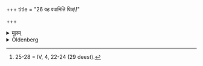 +++
title = "26 वह वपामिति पित्र्\\!"

+++

<details><summary>मूलम्</summary>

वह वपामिति पित्र्\! ये वपाहोमः २६
</details>

<details><summary>Oldenberg</summary>

25 [^fn_1035]. At a sacrifice to the Fathers the omentum is sacrificed with (the verse), 'Carry the omentum' (MB. II, 3, 16).

[^fn_1035]: 25-28 = IV, 4, 22-24 (29 deest).
</details>
